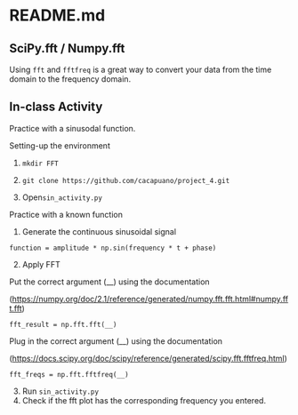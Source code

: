 # README.md

## SciPy.fft / Numpy.fft
Using ```fft``` and ```fftfreq``` is a great way to convert your data from the time domain to the frequency domain.

## In-class Activity
Practice with a sinusodal function. 

Setting-up the environment
1. ```
   mkdir FFT
   ```
2. ```
   git clone https://github.com/cacapuano/project_4.git
   ```
3. Open```sin_activity.py```


Practice with a known function

1. Generate the continuous sinusoidal signal

```
function = amplitude * np.sin(frequency * t + phase)
```

2. Apply FFT

Put the correct argument (__) using the documentation 

(https://numpy.org/doc/2.1/reference/generated/numpy.fft.fft.html#numpy.fft.fft)

```
fft_result = np.fft.fft(__)
```

Plug in the correct argument (__) using the documentation 

(https://docs.scipy.org/doc/scipy/reference/generated/scipy.fft.fftfreq.html)

```
fft_freqs = np.fft.fftfreq(__)
```

3. Run ```sin_activity.py```
4. Check if the fft plot has the corresponding frequency you entered. 
